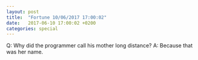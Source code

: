 ```yaml
---
layout: post
title:  "Fortune 10/06/2017 17:00:02"
date:   2017-06-10 17:00:02 +0200
categories: special
---
```


Q:	Why did the programmer call his mother long distance?
A:	Because that was her name.

